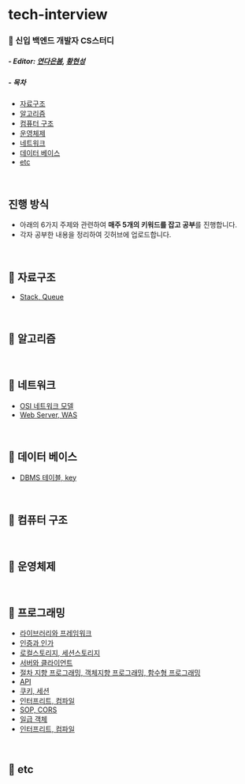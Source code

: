 # tech-interview

### 📖 신입 백엔드 개발자 CS스터디

##### - Editor: [연다은봄](https://github.com/robinyeon), [황현성](https://github.com/iHateAI)

##### - 목차
- [자료구조](#-자료구조)
- [알고리즘](#-알고리즘)
- [컴퓨터 구조](#-컴퓨터-구조)
- [운영체제](#-운영체제)
- [네트워크](#-네트워크)
- [데이터 베이스](#-데이터-베이스)
- [etc](#-etc)

<br/>

## 진행 방식
- 아래의 6가지 주제와 관련하여 **매주 5개의 키워드를 잡고 공부**를 진행합니다.
- 각자 공부한 내용을 정리하여 깃허브에 업로드합니다.

<br/>

## 📌 자료구조
- [Stack, Queue](https://github.com/robinyeon/tech-cs-study/blob/main/%EC%9E%90%EB%A3%8C%EA%B5%AC%EC%A1%B0/Stack%20Queue.md)
<br/>

## 📌 알고리즘

<br/>

## 📌 네트워크
- [OSI 네트워크 모델](#)
- [Web Server, WAS](https://github.com/robinyeon/tech-cs-study/blob/main/%EB%84%A4%ED%8A%B8%EC%9B%8C%ED%81%AC/Web%20Server%2C%20WAS.md)

<br/>

## 📌 데이터 베이스
- [DBMS 테이블, key](https://github.com/robinyeon/tech-cs-study/blob/main/CS%20%EA%B0%9C%EB%85%90/DB%20%ED%85%8C%EC%9D%B4%EB%B8%94%20%EA%B4%80%EB%A0%A8%20%EC%9A%A9%EC%96%B4.md)

<br/>

## 📌 컴퓨터 구조

<br/>

## 📌 운영체제 

<br/>

## 📌 프로그래밍
- [라이브러리와 프레임워크](https://github.com/robinyeon/tech-cs-study/blob/main/CS%20%EA%B0%9C%EB%85%90/%EB%9D%BC%EC%9D%B4%EB%B8%8C%EB%9F%AC%EB%A6%AC%EC%99%80%20%ED%94%84%EB%A0%88%EC%9E%84%EC%9B%8C%ED%81%AC.md)
- [인증과 인가](https://github.com/robinyeon/tech-cs-study/blob/main/CS%20%EA%B0%9C%EB%85%90/%EC%9D%B8%EC%A6%9D%EA%B3%BC%20%EC%9D%B8%EA%B0%80.md)
- [로컬스토리지, 세션스토리지](https://github.com/robinyeon/tech-cs-study/blob/main/CS%20%EA%B0%9C%EB%85%90/%EB%A1%9C%EC%BB%AC%20%EC%8A%A4%ED%86%A0%EB%A6%AC%EC%A7%80%20vs%20%EC%84%B8%EC%85%98%20%EC%8A%A4%ED%86%A0%EB%A6%AC%EC%A7%80.md)
- [서버와 클라이언트](https://github.com/robinyeon/tech-interview/blob/main/CS%20%EA%B0%9C%EB%85%90/%EC%84%9C%EB%B2%84%EC%99%80%20%ED%81%B4%EB%9D%BC%EC%9D%B4%EC%96%B8%ED%8A%B8.md)
- [절차 지향 프로그래밍, 객체지향 프로그래밍, 함수형 프로그래밍](https://github.com/robinyeon/tech-interview/blob/main/CS%20%EA%B0%9C%EB%85%90/%EC%A0%88%EC%B0%A8%EC%A7%80%ED%96%A5%20%ED%94%84%EB%A1%9C%EA%B7%B8%EB%9E%98%EB%B0%8D%2C%20%EA%B0%9D%EC%B2%B4%EC%A7%80%ED%96%A5%20%ED%94%84%EB%A1%9C%EA%B7%B8%EB%9E%98%EB%B0%8D%2C%20%ED%95%A8%EC%88%98%ED%98%95%20%ED%94%84%EB%A1%9C%EA%B7%B8%EB%9E%98%EB%B0%8D.md)
- [API](https://github.com/robinyeon/tech-interview/blob/main/CS%20%EA%B0%9C%EB%85%90/API.md)
- [쿠키, 세션](https://github.com/robinyeon/tech-interview/blob/main/CS%20%EA%B0%9C%EB%85%90/%EC%BF%A0%ED%82%A4%2C%20%EC%84%B8%EC%85%98.md)
- [인터프리트, 컴파일](https://github.com/robinyeon/tech-interview/blob/main/CS%20%EA%B0%9C%EB%85%90/%EC%9D%B8%ED%84%B0%ED%94%84%EB%A6%AC%ED%8A%B8%2C%20%EC%BB%B4%ED%8C%8C%EC%9D%BC.md)
- [SOP, CORS](https://github.com/robinyeon/tech-interview/blob/main/CS%20%EA%B0%9C%EB%85%90/SOP%2C%20CORS.md)
- [일급 객체](https://github.com/robinyeon/tech-interview/blob/main/CS%20%EA%B0%9C%EB%85%90/%EC%9D%BC%EA%B8%89%20%EA%B0%9D%EC%B2%B4.md)
- [인터프리트, 컴파일](https://github.com/robinyeon/tech-interview/blob/main/CS%20%EA%B0%9C%EB%85%90/%EC%9D%B8%ED%84%B0%ED%94%84%EB%A6%AC%ED%8A%B8%2C%20%EC%BB%B4%ED%8C%8C%EC%9D%BC.md)

<br/>

## 📌 etc





